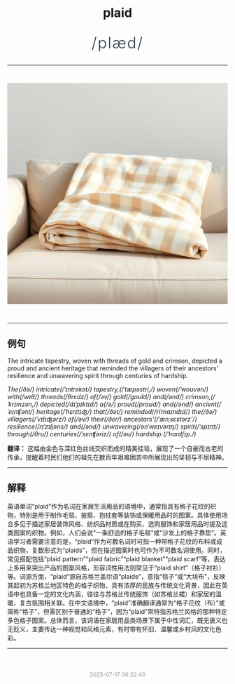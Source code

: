 <div align="center">

# plaid

<div style="margin: 30px 0;">
<h1 style="font-size: 2.5em; font-weight: 300; letter-spacing: 2px; margin: 0; color: #2c3e50;">
/plæd/
</h1>
</div>

</div>

---

<div align="center" style="margin: 40px 0;">

![plaid](images/plaid.png)

</div>

---

## 例句

The intricate tapestry, woven with threads of gold and crimson, depicted a proud and ancient heritage that reminded the villagers of their ancestors' resilience and unwavering spirit through centuries of hardship.

*The(/ðə/) intricate(/ˈɪntrəkət/) tapestry,(/ˈtæpəstri,/) woven(/ˈwoʊvən/) with(/wɪθ/) threads(/θrɛdz/) of(/əv/) gold(/goʊld/) and(/ənd/) crimson,(/ˈkrɪmzən,/) depicted(/dɪˈpɪktɪd/) a(/ə/) proud(/praʊd/) and(/ənd/) ancient(/ˈeɪnʧənt/) heritage(/ˈhɛrɪtɪʤ/) that(/ðət/) reminded(/riˈmaɪndɪd/) the(/ðə/) villagers(/ˈvɪlɪʤərz/) of(/əv/) their(/ðɛr/) ancestors'(/ˈænˌsɛstərz'/) resilience(/rɪˈzɪljəns/) and(/ənd/) unwavering(/ənˈweɪvərɪŋ/) spirit(/ˈspɪrɪt/) through(/θru/) centuries(/ˈsɛnʧəriz/) of(/əv/) hardship.(/ˈhɑrdʃɪp./)*

**翻译：** 这幅由金色与深红色丝线交织而成的精美挂毯，展现了一个自豪而古老的传承，提醒着村民们他们的祖先在数百年艰难困苦中所展现出的坚韧与不屈精神。

---

## 解释

英语单词“plaid”作为名词在家居生活用品的语境中，通常指具有格子花纹的织物，特别是用于制作毛毯、披肩、抱枕套等装饰或保暖用品时的图案。具体使用场合多见于描述家居装饰风格、纺织品材质或在购买、选购服饰和家居用品时提及这类图案的织物。例如，人们会说“一条舒适的格子毛毯”或“沙发上的格子靠垫”。英语学习者需要注意的是，“plaid”作为可数名词时可指一种带格子花纹的布料或成品织物，复数形式为“plaids”，但在描述图案时也可作为不可数名词使用。同时，常见搭配包括“plaid pattern”“plaid fabric”“plaid blanket”“plaid scarf”等，表达上多用来突出产品的图案风格，形容词性用法则常见于“plaid shirt”（格子衬衫）等。词源方面，“plaid”源自苏格兰盖尔语“plaide”，意指“毯子”或“大块布”，反映其起初为苏格兰地区特色的格子织物，具有浓厚的民族与传统文化背景，因此在英语中也具备一定的文化内涵，往往与苏格兰传统服饰（如苏格兰裙）和家居的温暖、复古氛围相关联。在中文语境中，“plaid”准确翻译通常为“格子花纹（布）”或简称“格子”，但需区别于普通的“格子”，因为“plaid”常特指苏格兰风格的那种特定多色格子图案。总体而言，该词语在家居用品类场景下属于中性词汇，既无褒义也无贬义，主要传达一种视觉和风格元素，有时带有怀旧、温馨或乡村风的文化色彩。


---

<div align="center" style="margin-top: 50px;">
<small style="color: #999; font-size: 0.9em;">2025-07-17 06:22:40</small>
</div>
